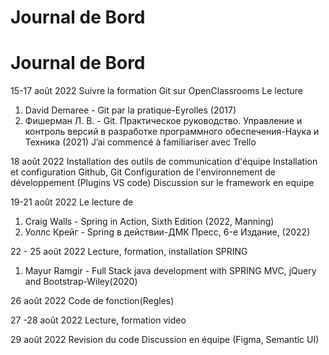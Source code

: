# Journal de Bord
# Journal de Bord

15-17 août 2022
Suivre la formation Git sur OpenClassrooms
Le lecture

1. David Demaree - Git par la pratique-Eyrolles (2017)
2. Фишерман Л. В. - Git. Практическое руководство. Управление и контроль версий в разработке программного обеспечения-Наука и Техника (2021)
J’ai commencé à familiariser avec Trello

18 août 2022
Installation des outils de communication d'équipe
Installation et configuration Github, Git
Configuration de l'environnement de développement (Plugins VS code)
Discussion sur le framework en equipe

19-21 août 2022
Le lecture de

1. Craig Walls - Spring in Action, Sixth Edition (2022, Manning)
2. Уоллс Крейг - Spring в действии-ДМК Пресс, 6-e  Издание, (2022)

22 - 25 août 2022
Lecture, formation, installation SPRING

1. Mayur Ramgir - Full Stack java development with SPRING MVC, jQuery and Bootstrap-Wiley(2020)

26 août 2022
Code de fonction(Regles)

27 -28 août 2022
Lecture, formation video

29 août 2022
Revision du code
Discussion en équipe (Figma, Semantic UI)
